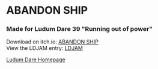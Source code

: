 # ABANDON SHIP

### Made for Ludum Dare 39 "Running out of power"
Download on itch.io: [ABANDON SHIP](https://astudyinpixels.itch.io/abandon-ship)  
View the LDJAM entry: [LDJAM](https://ldjam.com/events/ludum-dare/39/abandon-ship)

[Ludum Dare Homepage](https://ldjam.com)

